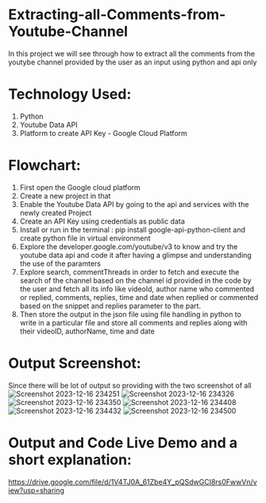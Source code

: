 # Extracting-all-Comments-from-Youtube-Channel
In this project we will see through how to extract all the comments from the youtybe channel provided by the user as an input using python and api only

# Technology Used:
1) Python
2) Youtube Data API
3) Platform to create API Key - Google Cloud Platform

# Flowchart:
1) First open the Google cloud platform
2) Create a new project in that
3) Enable the Youtube Data API by going to the api and services with the newly created Project
4) Create an API Key using credentials as public data
5) Install or run in the terminal : pip install google-api-python-client and create python file in virtual environment
6) Explore the developer.google.com/youtube/v3 to know and try the youtube data api and code it after having a glimpse and understanding the use of the paramters 
7) Explore search, commentThreads in order to fetch and execute the search of the channel based on the channel id provided in the code by the user and fetch all its info like videoId, author name who commented or replied, comments, replies, time and date when replied or commented based on the snippet and replies parameter to the part.
8) Then store the output in the json file using file handling in python to write in a particular file and store all comments and replies along with their videoID, authorName, time and date

# Output Screenshot:
Since there will be lot of output so providing with the two screenshot of all
![Screenshot 2023-12-16 234251](https://github.com/garvita2003/Extracting-all-Comments-from-Youtube-Channel/assets/102051676/15f9f53c-69f5-4457-ae27-cc14fee04f96)
![Screenshot 2023-12-16 234326](https://github.com/garvita2003/Extracting-all-Comments-from-Youtube-Channel/assets/102051676/c43695a2-dfa9-4bf1-8b22-877718796247)
![Screenshot 2023-12-16 234350](https://github.com/garvita2003/Extracting-all-Comments-from-Youtube-Channel/assets/102051676/0f6004b4-0210-4ddd-9e72-040600b291e2)
![Screenshot 2023-12-16 234408](https://github.com/garvita2003/Extracting-all-Comments-from-Youtube-Channel/assets/102051676/9ef86e2a-e7fa-487c-abab-9ea2bd02e3e3)
![Screenshot 2023-12-16 234432](https://github.com/garvita2003/Extracting-all-Comments-from-Youtube-Channel/assets/102051676/de85858e-e345-482d-87ca-0df2aaecda49)
![Screenshot 2023-12-16 234500](https://github.com/garvita2003/Extracting-all-Comments-from-Youtube-Channel/assets/102051676/204ea4f5-ff44-4c92-adc3-0438a0d8a3df)

# Output and Code Live Demo and a short explanation:
https://drive.google.com/file/d/1V4TJ0A_61Zbe4Y_pQSdwGCI8rs0FwwVn/view?usp=sharing

